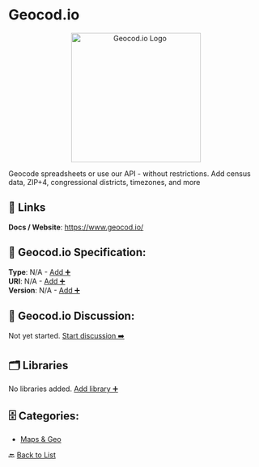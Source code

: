 # Geocod.io
<p align="center">
    <img width="256" src="https://raw.githubusercontent.com/apis-list/apis-list/main/apis/geocod-io/logo_256x256.png" alt="Geocod.io Logo"/>
</p>
Geocode spreadsheets or use our API - without restrictions. Add census data, ZIP+4, congressional districts, timezones, and more

##  🔗 Links
**Docs / Website**: https://www.geocod.io/

## 🧬 Geocod.io Specification:
**Type**: N/A - [Add ➕](https://github.com/apis-list/apis-list/edit/main/apis.yaml#L7613)  
**URI**: N/A - [Add ➕](https://github.com/apis-list/apis-list/edit/main/apis.yaml#L7613)  
**Version**: N/A - [Add ➕](https://github.com/apis-list/apis-list/edit/main/apis.yaml#L7613)

## 💬 Geocod.io Discussion:
Not yet started. [Start discussion ➡️](https://github.com/apis-list/apis-list/discussions/new)

## 🗂️ Libraries

No libraries added. [Add library ➕](https://github.com/apis-list/apis-list/edit/main/apis.yaml#L7613)    


## 🗄️ Categories:
- [Maps & Geo](https://github.com/apis-list/apis-list#maps--geo-)

🔙  [Back to List](https://github.com/apis-list/apis-list)
